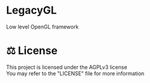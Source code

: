 # LegacyGL
Low level OpenGL framework

# ⚖ License
This project is licensed under the AGPLv3 license
<br>
You may refer to the "LICENSE" file for more information
